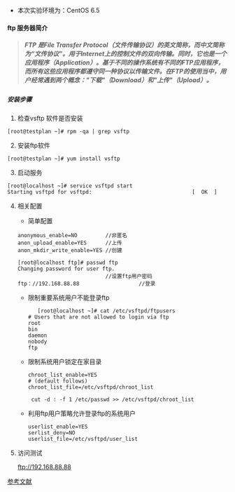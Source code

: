 * 本次实验环境为：CentOS 6.5
#### ftp 服务器简介
> ##### FTP 是File Transfer Protocol（文件传输协议）的英文简称，而中文简称为“文传协议”。用于Internet上的控制文件的双向传输。同时，它也是一个应用程序（Application）。基于不同的操作系统有不同的FTP应用程序，而所有这些应用程序都遵守同一种协议以传输文件。在FTP的使用当中，用户经常遇到两个概念："下载"（Download）和"上传"（Upload）。
##### 安装步骤

1. 检查vsftp 软件是否安装
```
[root@testplan ~]# rpm -qa | grep vsftp

```
2. 安装ftp软件
```
[root@testplan ~]# yum install vsftp

```
3. 启动服务

```
[root@localhost ~]# service vsftpd start
Starting vsftpd for vsftpd:                                [  OK  ]

```

4. 相关配置

    * 简单配置
    
    ```
    anonymous_enable=NO         //非匿名
    anon_upload_enable=YES      //上传
    anon_mkdir_write_enable=YES //创建
    
    [root@localhost ftp]# passwd ftp
    Changing password for user ftp.
                                //设置ftp用户密码
    ftp：//192.168.88.88                   //登录
    
    ```
    * 限制重要系统用户不能登录ftp
    
        ```
           [root@localhost ~]# cat /etc/vsftpd/ftpusers 
        # Users that are not allowed to login via ftp
        root
        bin
        daemon
        nobody
        ftp

        ```
    * 限制系统用户锁定在家目录
        
        ```
        chroot_list_enable=YES
        # (default follows)
        chroot_list_file=/etc/vsftpd/chroot_list

         cut -d : -f 1 /etc/passwd >> /etc/vsftpd/chroot_list
        ```
     
    * 利用ftp用户策略允许登录ftp的系统用户 
    
        ```
        userlist_enable=YES
        serlist_deny=NO
        userlist_file=/etc/vsftpd/user_list

        ```
5. 访问测试

    ftp://192.168.88.88


[参考文献](http://www.linuxidc.com/Linux/2015-06/118442.htm)

